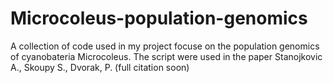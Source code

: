 # Microcoleus-population-genomics

A collection of code used in my project focuse on the population genomics of cyanobateria Microcoleus. The script were used in the paper Stanojkovic A., Skoupy S., Dvorak, P. (full citation soon)
